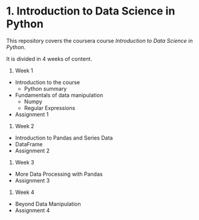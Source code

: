 # 1. Introduction to Data Science in Python

This repository covers the coursera course _Introduction to Data Science in Python_.

It is divided in 4 weeks of content.

1. Week 1

- Introduction to the course
  - Python summary
- Fundamentals of data manipulation
  - Numpy
  - Regular Expressions
- Assignment 1

1. Week 2

- Introduction to Pandas and Series Data
- DataFrame
- Assignment 2

1. Week 3

- More Data Processing with Pandas
- Assignment 3

1. Week 4

- Beyond Data Manipulation
- Assignment 4
